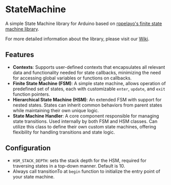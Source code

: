# StateMachine
A simple State Machine library for Arduino based on [rppelayo's finite state machine library](https://github.com/rppelayo/FiniteStateMachine?tab=readme-ov-file).

For more detailed information about the library, please visit our [Wiki](https://github.com/0verflux/StateMachine/wiki).

## Features
- **Contexts**: Supports user-defined contexts that encapsulates all relevant data and functionality needed for state callbacks, minimizing the need for accessing global variables or functions on callbacks.
- **Finite State Machine (FSM)**: A simple state machine, allows operation of predefined set of states, each with customizable `enter`, `update`, and `exit` function pointers. 
- **Hierarchical State Machine (HSM)**: An extended FSM with support for nested states. States can inherit common behaviors from parent states while maintaining their own unique logic.
- **State Machine Handler**: A core component responsible for managing state transitions. Used internally by both FSM and HSM classes. Can utilize this class to define their own custom state machines, offering flexibility for handling transitions and state logic.

## Configuration
- `HSM_STACK_DEPTH`: sets the stack depth for the HSM, required for traversing states in a top-down manner. Default is 10.
- Always call transitionTo at `begin` function to initialize the entry point of your state machine.
